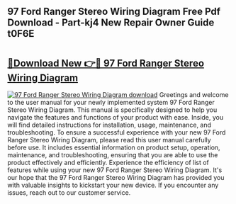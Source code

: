 ## 97 Ford Ranger Stereo Wiring Diagram Free Pdf Download - Part-kj4 New Repair Owner Guide t0F6E

# <h2><a href="http://dfjzkkf.blite.top/?on=97+Ford+Ranger+Stereo+Wiring+Diagram">🔗Download New 👉🔴 97 Ford Ranger Stereo Wiring Diagram</a></h2>

[![97 Ford Ranger Stereo Wiring Diagram download](https://i.imgur.com/lujVjoI.png)](http://dfjzkkf.blite.top/?on=97+Ford+Ranger+Stereo+Wiring+Diagram)
Greetings and welcome to the user manual for your newly implemented system 97 Ford Ranger Stereo Wiring Diagram. This manual is specifically designed to help you navigate the features and functions of your product with ease. Inside, you will find detailed instructions for installation, usage, maintenance, and troubleshooting. To ensure a successful experience with your new 97 Ford Ranger Stereo Wiring Diagram, please read this user manual carefully before use. It includes essential information on product setup, operation, maintenance, and troubleshooting, ensuring that you are able to use the product effectively and efficiently. Experience the efficiency of list of features while using your new 97 Ford Ranger Stereo Wiring Diagram. It's our hope that the 97 Ford Ranger Stereo Wiring Diagram has provided you with valuable insights to kickstart your new device. If you encounter any issues, reach out to our customer service.
